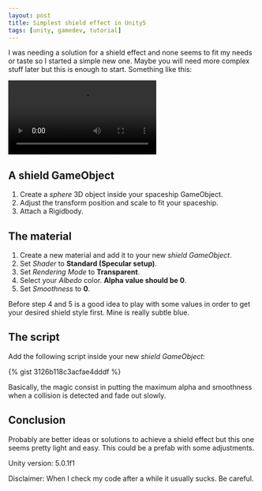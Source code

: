 ```yaml
---
layout: post
title: Simplest shield effect in Unity5
tags: [unity, gamedev, tutorial]
---
```


I was needing a solution for a shield effect and none seems to fit my needs or taste so I started a simple new one. Maybe you will need more complex stuff later but this is enough to start. Something like this:

<video controls>
	<source src="/public/video/simplest-shield-effect-in-unity5/shield-effect.mp4" type="video/mp4">
	Your browser does not support the video tag.
</video>

## A shield GameObject

1. Create a *sphere* 3D object inside your spaceship GameObject. 
2. Adjust the transform position and scale to fit your spaceship.
3. Attach a Rigidbody.

## The material

1. Create a new material and add it to your new *shield GameObject*.
2. Set *Shader* to **Standard (Specular setup)**.
3. Set *Rendering Mode* to **Transparent**.
4. Select your *Albedo* color. **Alpha value should be 0**.
5. Set *Smoothness* to **0**.

Before step 4 and 5 is a good idea to play with some values in order to get your desired shield style first. Mine is really subtle blue.

## The script

Add the following script inside your new *shield GameObject*:

{% gist 3126b118c3acfae4dddf %}

Basically, the magic consist in putting the maximum alpha and smoothness when a collision is detected and fade out slowly.

## Conclusion

Probably are better ideas or solutions to achieve a shield effect but this one seems pretty light and easy. This could be a prefab with some adjustments.

<p class="message">Unity version: 5.0.1f1</p>
<p class="message">Disclaimer: When I check my code after a while it usually sucks. Be careful.</p>